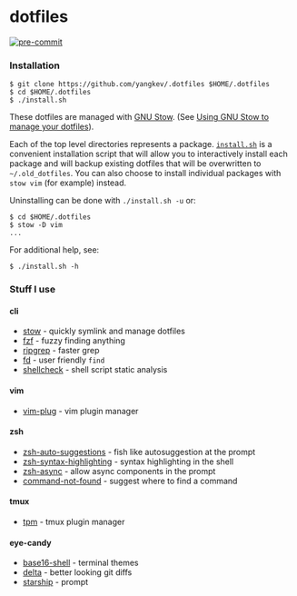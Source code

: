 # dotfiles

[![pre-commit](https://github.com/yangkev/.dotfiles/actions/workflows/pre-commit.yml/badge.svg)](https://github.com/yangkev/.dotfiles/actions)

### Installation
```
$ git clone https://github.com/yangkev/.dotfiles $HOME/.dotfiles
$ cd $HOME/.dotfiles
$ ./install.sh
```

These dotfiles are managed with [GNU Stow](https://www.gnu.org/software/stow/). (See [Using GNU Stow to manage your dotfiles](http://brandon.invergo.net/news/2012-05-26-using-gnu-stow-to-manage-your-dotfiles.html)).

Each of the top level directories represents a package.
[`install.sh`](https://github.com/yangkev/.dotfiles/blob/master/install.sh) is a convenient installation script that will allow you to interactively install each package and will backup existing dotfiles that will be overwritten to `~/.old_dotfiles`. You can also choose to install individual packages with `stow vim` (for example) instead.

Uninstalling can be done with `./install.sh -u` or:
```
$ cd $HOME/.dotfiles
$ stow -D vim
...
```

For additional help, see:
```
$ ./install.sh -h
```

### Stuff I use

#### cli
- [stow](https://www.gnu.org/software/stow/) - quickly symlink and manage dotfiles
- [fzf](https://github.com/junegunn/fzf) - fuzzy finding anything
- [ripgrep](https://github.com/BurntSushi/ripgrep) - faster grep
- [fd](https://github.com/sharkdp/fd) - user friendly `find`
- [shellcheck](https://github.com/koalaman/shellcheck) - shell script static analysis

#### vim
- [vim-plug](https://github.com/junegunn/vim-plug) - vim plugin manager

#### zsh
- [zsh-auto-suggestions](https://github.com/zsh-users/zsh-autosuggestions) - fish like autosuggestion at the prompt
- [zsh-syntax-highlighting](https://github.com/zsh-users/zsh-syntax-highlighting) - syntax highlighting in the shell
- [zsh-async](https://github.com/mafredri/zsh-async) - allow async components in the prompt
- [command-not-found](https://github.com/robbyrussell/oh-my-zsh/tree/master/plugins/command-not-found) - suggest where to find a command

#### tmux
- [tpm](https://github.com/tmux-plugins/tpm) - tmux plugin manager

#### eye-candy
- [base16-shell](https://github.com/chriskempson/base16-shell) - terminal themes
- [delta](https://github.com/dandavison/delta) - better looking git diffs
- [starship](https://github.com/starship/starship) - prompt
